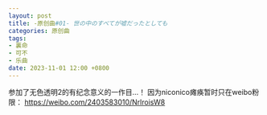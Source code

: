 ```yaml
---
layout: post
title: -原创曲#01- 世の中のすべてが嘘だったとしても
categories: 原创曲
tags:
- 裏命
- 可不
- 乐曲
date: 2023-11-01 12:00 +0800
---
```

参加了无色透明2的有纪念意义的一作目…！
因为niconico瘫痪暂时只在weibo粉限：
https://weibo.com/2403583010/NrlroisW8

